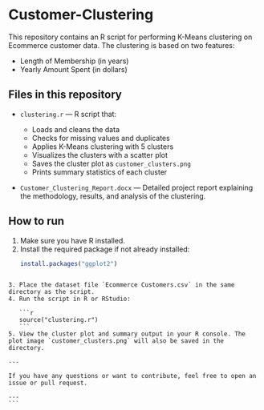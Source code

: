 # Customer-Clustering

This repository contains an R script for performing K-Means clustering on Ecommerce customer data. The clustering is based on two features:
- Length of Membership (in years)
- Yearly Amount Spent (in dollars)

## Files in this repository

- `clustering.r` — R script that:
  - Loads and cleans the data
  - Checks for missing values and duplicates
  - Applies K-Means clustering with 5 clusters
  - Visualizes the clusters with a scatter plot
  - Saves the cluster plot as `customer_clusters.png`
  - Prints summary statistics of each cluster

- `Customer_Clustering_Report.docx` — Detailed project report explaining the methodology, results, and analysis of the clustering.

## How to run

1. Make sure you have R installed.
2. Install the required package if not already installed:
   ```r
   install.packages("ggplot2")
````

3. Place the dataset file `Ecommerce Customers.csv` in the same directory as the script.
4. Run the script in R or RStudio:

   ```r
   source("clustering.r")
   ```
5. View the cluster plot and summary output in your R console. The plot image `customer_clusters.png` will also be saved in the directory.

---

If you have any questions or want to contribute, feel free to open an issue or pull request.

---
```
